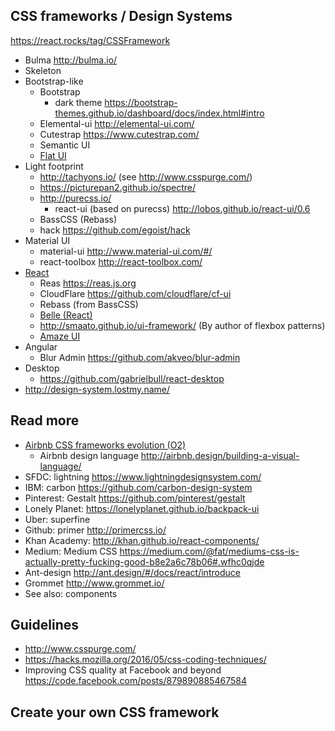## CSS frameworks / Design Systems
https://react.rocks/tag/CSSFramework

- Bulma http://bulma.io/
- Skeleton
- Bootstrap-like
  - Bootstrap
    - dark theme https://bootstrap-themes.github.io/dashboard/docs/index.html#intro
  - Elemental-ui http://elemental-ui.com/
  - Cutestrap https://www.cutestrap.com/
  - Semantic UI
  - [Flat UI](http://designmodo.github.io/Flat-UI/docs/components.html)
- Light footprint
  - http://tachyons.io/ (see http://www.csspurge.com/)
  - https://picturepan2.github.io/spectre/
  - http://purecss.io/
    - react-ui (based on purecss) http://lobos.github.io/react-ui/0.6
  - BassCSS (Rebass)
  - hack https://github.com/egoist/hack
- Material UI
  - material-ui http://www.material-ui.com/#/
  - react-toolbox http://react-toolbox.com/  
- [React](https://github.com/facebook/react/wiki/Complementary-Tools#ui-components)
  - Reas https://reas.js.org
  - CloudFlare https://github.com/cloudflare/cf-ui
  - Rebass (from BassCSS)
  - [Belle (React)](https://github.com/nikgraf/belle)
  - http://smaato.github.io/ui-framework/ (By author of flexbox patterns)
  - [Amaze UI](http://amazeui.org/)
- Angular
  - Blur Admin https://github.com/akveo/blur-admin
- Desktop
  - https://github.com/gabrielbull/react-desktop
- http://design-system.lostmy.name/

## Read more
- [Airbnb CSS frameworks evolution (O2)](http://nerds.airbnb.com/css-frameworks-evolution-airbnbs-frontend/)
  - Airbnb design language http://airbnb.design/building-a-visual-language/
- SFDC: lightning https://www.lightningdesignsystem.com/
- IBM: carbon https://github.com/carbon-design-system
- Pinterest: Gestalt https://github.com/pinterest/gestalt
- Lonely Planet: https://lonelyplanet.github.io/backpack-ui
- Uber: superfine
- Github: primer http://primercss.io/
- Khan Academy: http://khan.github.io/react-components/
- Medium: Medium CSS https://medium.com/@fat/mediums-css-is-actually-pretty-fucking-good-b8e2a6c78b06#.wfhc0qjde
- Ant-design http://ant.design/#/docs/react/introduce
- Grommet http://www.grommet.io/
- See also: components

## Guidelines
- http://www.csspurge.com/
- https://hacks.mozilla.org/2016/05/css-coding-techniques/
- Improving CSS quality at Facebook and beyond https://code.facebook.com/posts/879890885467584

## Create your own CSS framework
